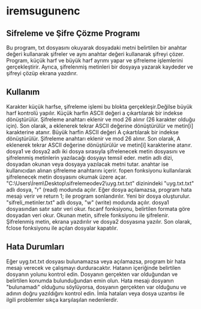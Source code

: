 # iremsugunenc
## Sifreleme ve Şifre Çözme Programı
Bu program, txt dosyasını okuyarak dosyadaki metni belirtilen bir anahtar değeri kullanarak şifreler ve aynı anahtar değeri kullanarak şifreyi çözer. Program, küçük harf ve büyük harf ayrımı yapar ve şifreleme işlemlerini gerçekleştirir. Ayrıca, şifrelenmiş metinleri bir dosyaya yazarak kaydeder ve şifreyi çözüp ekrana yazdırır.
## Kullanım
Karakter küçük harfse, şifreleme işlemi bu blokta gerçekleşir.Değilse büyük harf kontrolü yapılır.
Küçük harfin ASCII değeri a  çıkartılarak  bir indekse dönüştürülür. Şifreleme anahtarı eklenir ve mod 26 alınır (26 karakter olduğu için). Son olarak, a eklenerek tekrar ASCII değerine dönüştürülür ve metin[i] karakterine atanır.
Büyük harfin ASCII değeri A  çıkartılarak bir indekse dönüştürülür. Şifreleme anahtarı eklenir ve mod 26 alınır. Son olarak, A eklenerek tekrar ASCII değerine dönüştürülür ve metin[i] karakterine atanır.
dosya1 ve dosya2 adlı iki dosya sırasıyla şifrelenecek metin dosyasını ve şifrelenmiş metinlerin yazılacağı dosyayı temsil eder. metin adlı dizi, dosyadan okunan veya dosyaya yazılacak metni tutar. anahtar ise kullanıcıdan alınan şifreleme anahtarını içerir.
fopen fonksiyonu kullanılarak şifrelenecek metin dosyasını okumak üzere açar. "C:\Users\İrem\Desktop\sifrelemeodev2\uyg.txt.txt" dizinindeki "uyg.txt.txt" adlı dosya, "r" (read) modunda açılır. Eğer dosya açılamazsa, program hata mesajı verir ve return 1; ile program sonlandırılır.
Yeni bir dosya oluşturulur. "sifreli_metinler.txt" adlı dosya, "w" (write) modunda açılır. dosya1 dosyasından satır satır veri okur. fscanf fonksiyonu, belirtilen formata göre dosyadan veri okur.
Okunan metin, sifrele fonksiyonu ile şifrelenir.
Şifrelenmiş metin, ekrana yazdırılır ve dosya2 dosyasına yazılır.
Son olarak, fclose fonksiyonu ile açılan dosyalar kapatılır.
## Hata Durumları
Eğer uyg.txt.txt dosyası bulunamazsa veya açılamazsa, program bir hata mesajı verecek ve çalışmayı durduracaktır.
Hatanın içeriğinde belirtilen dosyanın yolunu kontrol edin. Dosyanın gerçekten var olduğundan ve belirtilen konumda bulunduğundan emin olun.
Hata mesajı dosyanın "bulunamadı" olduğunu söylüyorsa, dosyanın gerçekten var olduğunu ve adının doğru yazıldığını kontrol edin. İmla hataları veya dosya uzantısı ile ilgili problemler sıkça karşılaşılan nedenlerdir.

